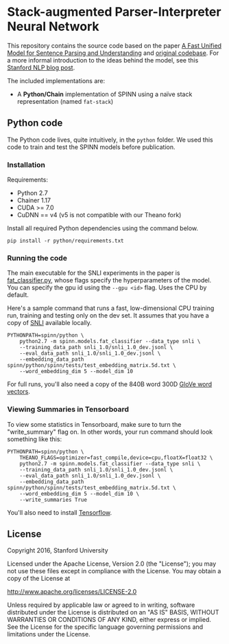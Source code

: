# Stack-augmented Parser-Interpreter Neural Network

This repository contains the source code based on the paper [A Fast Unified Model for Sentence Parsing and Understanding][1] and [original codebase][9]. For a more informal introduction to the ideas behind the model, see this [Stanford NLP blog post][8].


The included implementations are:

- A **Python/Chain** implementation of SPINN using a naïve stack representation (named `fat-stack`)

## Python code

The Python code lives, quite intuitively, in the `python` folder. We used this code to train and test the SPINN models before publication.

### Installation

Requirements:

- Python 2.7
- Chainer 1.17
- CUDA >= 7.0
- CuDNN == v4 (v5 is not compatible with our Theano fork)

Install all required Python dependencies using the command below.

    pip install -r python/requirements.txt

### Running the code

The main executable for the SNLI experiments in the paper is [fat_classifier.py](https://github.com/mrdrozdov/spinn/blob/chainer-skeleton-clean/python/spinn/models/fat_classifier.py), whose flags specify the hyperparameters of the model. You can specify the gpu id using the `--gpu <id>` flag. Uses the CPU by default.

Here's a sample command that runs a fast, low-dimensional CPU training run, training and testing only on the dev set. It assumes that you have a copy of [SNLI](http://nlp.stanford.edu/projects/snli/) available locally.

    PYTHONPATH=spinn/python \
        python2.7 -m spinn.models.fat_classifier --data_type snli \
        --training_data_path snli_1.0/snli_1.0_dev.jsonl \
        --eval_data_path snli_1.0/snli_1.0_dev.jsonl \
        --embedding_data_path spinn/python/spinn/tests/test_embedding_matrix.5d.txt \
        --word_embedding_dim 5 --model_dim 10

For full runs, you'll also need a copy of the 840B word 300D [GloVe word vectors](http://nlp.stanford.edu/projects/glove/).

### Viewing Summaries in Tensorboard

To view some statistics in Tensorboard, make sure to turn the "write_summary" flag on. In other words, your run command should look something like this:

    PYTHONPATH=spinn/python \
        THEANO_FLAGS=optimizer=fast_compile,device=cpu,floatX=float32 \
        python2.7 -m spinn.models.fat_classifier --data_type snli \
        --training_data_path snli_1.0/snli_1.0_dev.jsonl \
        --eval_data_path snli_1.0/snli_1.0_dev.jsonl \
        --embedding_data_path spinn/python/spinn/tests/test_embedding_matrix.5d.txt \
        --word_embedding_dim 5 --model_dim 10 \
        --write_summaries True

You'll also need to install [Tensorflow](http://tflearn.org/installation/#tensorflow-installation).

## License

Copyright 2016, Stanford University

Licensed under the Apache License, Version 2.0 (the "License");
you may not use these files except in compliance with the License.
You may obtain a copy of the License at

http://www.apache.org/licenses/LICENSE-2.0

Unless required by applicable law or agreed to in writing, software
distributed under the License is distributed on an "AS IS" BASIS,
WITHOUT WARRANTIES OR CONDITIONS OF ANY KIND, either express or implied.
See the License for the specific language governing permissions and
limitations under the License.

[1]: http://arxiv.org/abs/1603.06021
[2]: https://github.com/stanfordnlp/spinn/blob/master/requirements.txt
[3]: https://github.com/hans/theano-hacked/tree/8964f10e44bcd7f21ae74ea7cdc3682cc7d3258e
[4]: https://github.com/google/googletest
[5]: https://github.com/oir/deep-recursive
[6]: https://github.com/stanfordnlp/spinn/blob/5d4257f4cd15cf7213d2ff87f6f3d7f6716e2ea1/cpp/bin/stacktest.cc#L33
[7]: https://github.com/stanfordnlp/spinn/releases/tag/ACL2016
[8]: http://nlp.stanford.edu/blog/hybrid-tree-sequence-neural-networks-with-spinn/
[9]: https://github.com/stanfordnlp/spinn
